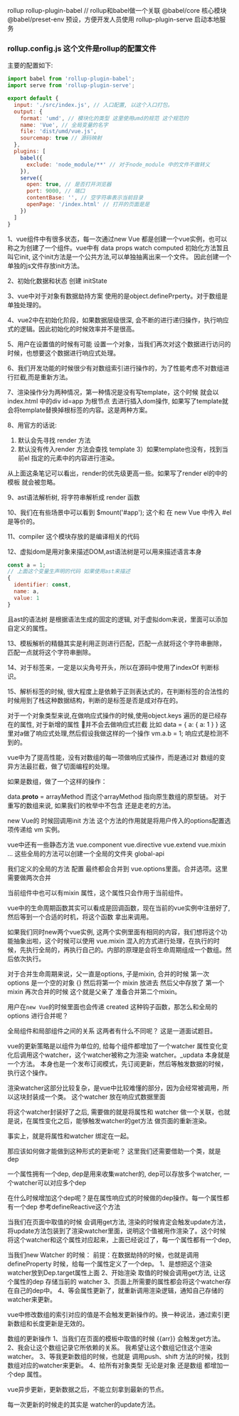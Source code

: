 rollup 
rollup-plugin-babel // rollup和babel做一个关联
@babel/core 核心模块
@babel/preset-env  预设，方便开发人员使用
rollup-plugin-serve 启动本地服务


### rollup.config.js 这个文件是rollup的配置文件

主要的配置如下:

```js
import babel from 'rollup-plugin-babel';
import serve from 'rollup-plugin-serve';

export default {
  input: './src/index.js', // 入口配置, 以这个入口打包。
  output: {
    format: 'umd', // 模块化的类型 这里使用umd的规范 这个规范的
    name: 'Vue', // 全局变量的名字
    file: 'dist/umd/vue.js',
    sourcemap: true // 源码映射
  },
  plugins: [
    babel({
      exclude: 'node_module/**' // 对于node_module 中的文件不做转义
    }),
    serve({
      open: true, // 是否打开浏览器
      port: 9000, // 端口
      contentBase: '', // 空字符串表示当前目录
      openPage: '/index.html' // 打开的页面是是
    })
  ]
}
```

1、vue组件中有很多状态，每一次通过new Vue 都是创建一个vue实例，也可以称之为创建了一个组件。vue中有 data props watch computed 初始化方法暂且叫它init, 这个init方法是一个公共方法,可以单独抽离出来一个文件。
因此创建一个单独的js文件存放init方法。

2、初始化数据和状态 创建 initState

3、vue中对于对象有数据劫持方案 使用的是object.definePrperty。对于数组是单独处理的。

4、vue2中在初始化阶段，如果数据层级很深, 会不断的进行递归操作，执行响应式的逻辑。因此初始化的时候效率并不是很高。

5、用户在设置值的时候有可能 设置一个对象，当我们再次对这个数据进行访问的时候，也想要这个数据进行响应式处理。

6、我们开发功能的时候很少有对数组索引进行操作的，为了性能考虑不对数组进行拦截,而是重新方法。

7、渲染操作分为两种情况，第一种情况是没有写template，这个时候 就会以 index.html 中的div id=app 为根节点
  去进行插入dom操作, 如果写了template就会将template替换掉根标签的内容。这是两种方案。

8、用官方的话说: 
  1) 默认会先寻找 render 方法 
  2) 默认没有传入render 方法会查找 template 
  3）如果template也没有，找到当前el 指定的元素中的内容进行渲染。

  从上面这条笔记可以看出，render的优先级更高一些。如果写了render el的中的模板
  就会被忽略。

9、ast语法解析树, 将字符串解析成 render 函数 

10、我们在有些场景中可以看到 $mount('#app'); 这个和 在 new Vue 中传入 #el 是等价的。

11、compiler 这个模块存放的是编译相关的代码

12、虚拟dom是用对象来描述DOM,ast语法树是可以用来描述语言本身
```js
const a = 1;
// 上面这个变量生声明的代码 如果使用ast来描述
{
  identifier: const,
  name: a,
  value: 1
}
```
且ast的语法树 是根据语法生成的固定的逻辑, 对于虚拟dom来说，里面可以添加自定义的属性。


13、模板解析的精髓其实是利用正则进行匹配，匹配一点就将这个字符串删除，匹配一点就将这个字符串删除。

14、对于标签来，一定是以尖角号开头，所以在源码中使用了indexOf 判断标识。

15、解析标签的时候, 很大程度上是依赖于正则表达式的，在判断标签的合法性的时候用到了栈这种数据结构，判断的是标签是否是成对存在的。

对于一个对象类型来说,在做响应式操作的时候,使用object.keys 遍历的是已经存在的属性, 对于新增的属性 并不会去做响应式拦截
比如 
data = {
  a: {
    a: 1
  }
}
这里对a做了响应式处理,然后假设我做这样的一个操作
vm.a.b = 1; 响应式是检测不到的。

vue中为了提高性能，没有对数组的每一项做响应式操作，而是通过对 数组的变异方法最拦截，做了切面编程的处理。

如果是数组，做了一个这样的操作：

data.__proto__ = arrayMethod 而这个arrayMethod 指向原生数组的原型链。
对于重写的数组来说, 如果我们的枚举中不包含 还是走老的方法。


new Vue的 时候回调用init 方法 这个方法的作用就是将用户传入的options配置选项传递给 vm 实例。

vue中还有一些静态方法 vue.component vue.directive  vue.extend vue.mixin ... 这些全局的方法可以创建一个全局的文件夹
global-api


我们定义的全局的方法 配置 最终都会合并到 vue.options里面。合并选项。这里需要做两次合并

当前组件中也可以有mixin 属性，这个属性只会作用于当前组件。

vue中的生命周期函数其实可以看成是回调函数，现在当前的vue实例中注册好了, 然后等到一个合适的时机，将这个函数
拿出来调用。

如果我们同时new两个vue实例, 这两个实例里面有相同的内容，我们想将这个功能抽象出啦，这个时候可以使用 vue.mixin
混入的方式进行处理，在执行的时候，先执行全局的，再执行自己的。内部的原理是会将生命周期组成一个数组。然后依次执行。

对于合并生命周期来说，父一直是options, 子是mixin, 合并的时候 第一次  options 是一个空的对象 {} 然后将第一个 mixin
放进去 然后父中存放了 第一个mixin 再次合并的时候 这个就是父亲了 准备合并第二个mixin。

用户在`new Vue`的时候里面也会传递 created 这种钩子函数，那怎么和全局的options 进行合并呢？

全局组件和局部组件之间的关系 这两者有什么不同呢？ 这是一道面试题目。


vue的更新策略是以组件为单位的, 给每个组件都增加了一个watcher 属性变化变化后调用这个watcher，这个watcher被称之为渲染
watcher。_updata 本身就是一个方法。 本身也是一个发布订阅模式，先订阅更新，然后等触发数据的时候，执行这个操作。

渲染watcher这部分比较复杂，是vue中比较难懂的部分，因为会经常被调用，所以这块封装成一个类。 这个watcher 放在响应式数据里面

将这个watcher封装好了之后, 需要做的就是将属性和 watcher 做一个关联，也就是说，在属性变化之后，能够触发watcher的get方法 
做页面的重新渲染。

事实上，就是将属性和watcher 绑定在一起。

那应该如何做才能做到这种形式的更新呢？ 这里我们还需要借助一个类，就是 dep

一个属性拥有一个dep, dep是用来收集watcher的, dep可以存放多个watcher, 一个watcher可以对应多个dep

在什么时候增加这个dep呢？是在属性响应式的时候做的dep操作。每一个属性都有一个dep 参考defineReactive这个方法

当我们在页面中取值的时候 会调用get方法, 渲染的时候肯定会触发update方法，将update方法包装到了渲染watcher里面，说明这个值被用作渲染了。这个时候将这个watcher和这个属性对应起来，上面已经说过了，每一个属性都有一个dep, 



当我们new Watcher 的时候：
前提：在数据劫持的时候，也就是调用defineProperty 时候，给每一个属性定义了一个dep。
1、是想把这个渲染watcher放到Dep.target属性上面
2、开始渲染 取值的时候会调用get方法, 让这个属性的dep 存储当前的 watcher 
3、页面上所需要的属性都会将这个watcher存在自己的dep中。
4、等会属性更新了，就重新调用渲染逻辑，通知自己存储的watcher来更新。


vue中修改数组的索引对应的值是不会触发更新操作的。换一种说法，通过索引更新数组和长度更新是无效的。

数组的更新操作
  1、当我们在页面的模板中取值的时候 {{arr}} 会触发get方法。
  2、我会让这个数组记录它所依赖的关系。 我希望让这个数组记住这个渲染watcher。
  3、等我更新数组的时候，也就是 调用push、shift 方法的时候，找到数组对应的watcher来更新。
  4、给所有对象类型 无论是对象 还是数组 都增加一个dep 属性。

vue异步更新，更新数据之后，不能立刻拿到最新的节点。

每一次更新的时候走的其实是 watcher的update方法。




































